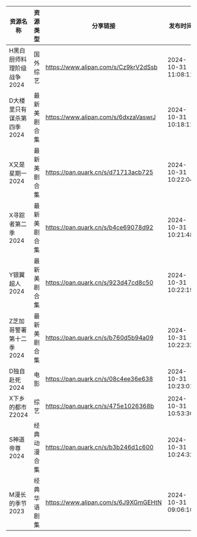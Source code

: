 | 资源名称            | 资源类型   | 分享链接                                 | 发布时间                |
| --------------- | ------ | ------------------------------------ | ------------------- |
| H黑白厨师料理阶级战争2024 | 国外综艺   | https://www.alipan.com/s/Cz9krV2dSsb | 2024-10-31 11:08:11 |
| D大楼里只有谋杀第四季2024 | 最新美剧合集 | https://www.alipan.com/s/6dxzaVaswrJ | 2024-10-31 10:18:11 |
| X又是星期一2024      | 最新美剧合集 | https://pan.quark.cn/s/d71713acb725  | 2024-10-31 10:22:04 |
| X寻踪者第二季2024     | 最新美剧合集 | https://pan.quark.cn/s/b4ce69078d92  | 2024-10-31 10:21:48 |
| Y银翼超人2024       | 最新美剧合集 | https://pan.quark.cn/s/923d47cd8c50  | 2024-10-31 10:22:19 |
| Z芝加哥警署第十二季2024  | 最新美剧合集 | https://pan.quark.cn/s/b760d5b94a09  | 2024-10-31 10:22:32 |
| D独自赴死2024       | 电影     | https://pan.quark.cn/s/08c4ee36e638  | 2024-10-31 10:23:01 |
| X下乡的都市Z2024     | 综艺     | https://pan.quark.cn/s/475e1026368b  | 2024-10-31 10:53:30 |
| S神道帝尊2024       | 经典动漫合集 | https://pan.quark.cn/s/b3b246d1c600  | 2024-10-31 10:24:32 |
| M漫长的季节2023      | 经典华语剧集 | https://www.alipan.com/s/6J9XGmGEHtN | 2024-10-31 09:06:10 |
